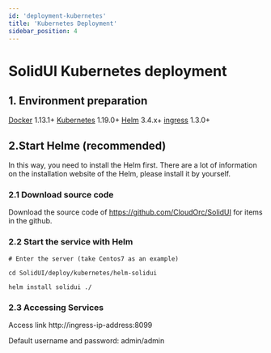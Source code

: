 ```yaml
---
id: 'deployment-kubernetes'
title: 'Kubernetes Deployment'
sidebar_position: 4
---
```



# SolidUI Kubernetes deployment

## 1. Environment preparation

[Docker](https://docs.docker.com/engine/install/) 1.13.1+ [Kubernetes](https://kubernetes.io/) 1.19.0+ [Helm](https://helm.sh/) 3.4.x+ [ingress](https://kubernetes.github.io/ingress-nginx/) 1.3.0+

## 2.Start Helme (recommended)

In this way, you need to install the Helm first. There are a lot of information on the installation website of the Helm, please install it by yourself.

### 2.1 Download source code

Download the source code of https://github.com/CloudOrc/SolidUI for items in the github.

### 2.2 Start the service with Helm

```
# Enter the server (take Centos7 as an example)

cd SolidUI/deploy/kubernetes/helm-solidui

helm install solidui ./
```

### 2.3 Accessing Services

Access link http://ingress-ip-address:8099

Default username and password: admin/admin